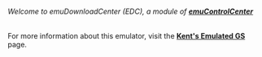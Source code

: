 ###### Welcome to emuDownloadCenter (EDC), a module of [**emuControlCenter**](https://github.com/PhoenixInteractiveNL/emuControlCenter/wiki/)

For more information about this emulator, visit the [**Kent's Emulated GS**](https://github.com/PhoenixInteractiveNL/emuDownloadCenter/wiki/Emulator-kegs#menu) page.
